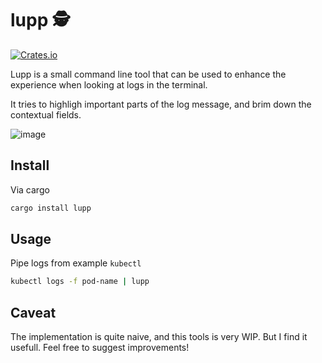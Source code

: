 # lupp 🕵️

[![Crates.io](https://img.shields.io/crates/v/lupp.svg)](https://crates.io/crates/lupp)

Lupp is a small command line tool that can be used to enhance the experience when looking at logs in the terminal.

It tries to highligh important parts of the log message, and brim down the contextual fields.

![image](https://github.com/fredr/lupp/assets/762956/1accba6a-2352-4464-b57d-0c98c856c462)


## Install

Via cargo

```bash
cargo install lupp
```

## Usage

Pipe logs from example `kubectl`

```bash
kubectl logs -f pod-name | lupp
```

## Caveat

The implementation is quite naive, and this tools is very WIP. But I find it usefull. Feel free to suggest improvements!
